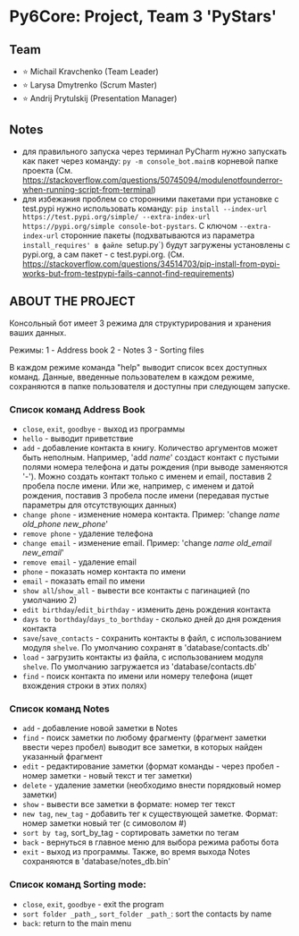 # Py6Core: Project, Team 3 'PyStars'


## Team

- :star: Michail Kravchenko (Team Leader)
- :star: Larysa Dmytrenko (Scrum Master)
- :star: Andrij Prytulskij (Presentation Manager)


## Notes
- для правильного запуска через терминал PyCharm нужно запускать как пакет через команду: `py -m console_bot.main`в корневой папке проекта
  (См. https://stackoverflow.com/questions/50745094/modulenotfounderror-when-running-script-from-terminal)
- для избежания проблем со сторонними пакетами при установке с test.pypi нужно использовать команду: `pip install --index-url https://test.pypi.org/simple/ --extra-index-url https://pypi.org/simple console-bot-pystars`. С ключом `--extra-index-url` сторонние пакеты (подхватываются из параметра `install_requires' в файле `setup.py`) будут загружены установлены с pypi.org, а сам пакет - с test.pypi.org.
  (См. https://stackoverflow.com/questions/34514703/pip-install-from-pypi-works-but-from-testpypi-fails-cannot-find-requirements)


## ABOUT THE PROJECT

Консольный бот имеет 3 режима для структурирования и хранения ваших данных.

Режимы:
1 - Address book
2 - Notes
3 - Sorting files

В каждом режиме команда "help" выводит список всех доступных команд.
Данные, введенные пользователем в каждом режиме, сохраняются в папке пользователя и доступны при следующем запуске.

### Список команд Address Book

- `close`, `exit`, `goodbye` - выход из программы
- `hello` - выводит приветствие
- `add` - добавление контакта в книгу. Количество аргументов может быть неполным. Например, 'add _name_' создаст контакт с пустыми полями номера телефона и даты рождения (при выводе заменяются '-'). Можно создать контакт только с именем и email, поставив 2 пробела после имени. Или же, например, с именем и датой рождения, поставив 3 пробела после имени (передавая пустые параметры для отсутствующих данных)
- `change phone` - изменение номера контакта. Пример: 'change _name_ _old_phone_ _new_phone_'
- `remove phone` - удаление телефона
- `change email` - изменение email. Пример: 'change _name_ _old_email_ _new_email_'
- `remove email` - удаление email
- `phone` - показать номер контакта по имени
- `email` - показать email по имени
- `show all`/`show_all` - вывести все контакты с пагинацией (по умолчанию 2)
- `edit birthday`/`edit_birthday` - изменить день рождения контакта
- `days to borthday`/`days_to_borthday` - сколько дней до дня рождения контакта
- `save`/`save_contacts` - сохранить контакты в файл, с использованием модуля `shelve`. По умолчанию сохранят в 'database/contacts.db'
- `load` - загрузить контакты из файла, с использованием модуля `shelve`. По умолчанию загружается из 'database/contacts.db'
- `find` - поиск контакта по имени или номеру телефона (ищет вхождения строки в этих полях)

### Список команд Notes
- `add` - добавление новой заметки в Notes
- `find` - поиск заметки по любому фрагменту (фрагмент заметки ввести через пробел) выводит все заметки, в которых найден указанный фрагмент
- `edit` - редактирование заметки (формат команды - через пробел - номер заметки - новый текст и тег заметки)
- `delete` - удаление заметки (необходимо внести порядковый номер заметки)
- `show` - вывести все заметки в формате: номер тег текст
- `new tag`, `new_tag` - добавить тег к существующей заметке. Формат: номер заметки новый тег (с симоволом #)
- `sort by tag`, sort_by_tag - сортировать заметки по тегам
- `back` - вернуться в главное меню для выбора режима работы бота
- `exit` - выход из программы. Также, во время выхода Notes сохраняются в 'database/notes_db.bin'

### Список команд Sorting mode:
- `close`, `exit`, `goodbye` - exit the program
- `sort folder _path_`, `sort_folder _path_`: sort the contacts by name
- `back`: return to the main menu